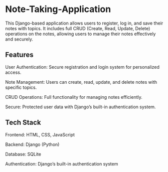 # Note-Taking-Application

This Django-based application allows users to register, log in, and save their notes with topics. It includes full CRUD (Create, Read, Update, Delete) operations on the notes, allowing users to manage their notes effectively and securely.

## Features

User Authentication: Secure registration and login system for personalized access.

Note Management: Users can create, read, update, and delete notes with specific topics.

CRUD Operations: Full functionality for managing notes efficiently.

Secure: Protected user data with Django’s built-in authentication system.

## Tech Stack

Frontend: HTML, CSS, JavaScript

Backend: Django (Python)

Database: SQLite

Authentication: Django’s built-in authentication system

